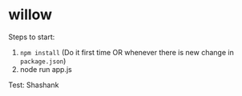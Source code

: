 # willow

Steps to start:
1. `npm install` (Do it first time OR whenever there is new change in `package.json`)
2. node run app.js

Test: Shashank
